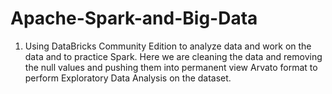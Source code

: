# Apache-Spark-and-Big-Data

1) Using DataBricks Community Edition to analyze data and work on the data and to practice Spark. Here we are cleaning the data and removing the null values and pushing them into permanent view Arvato format to perform Exploratory Data Analysis on the dataset.
